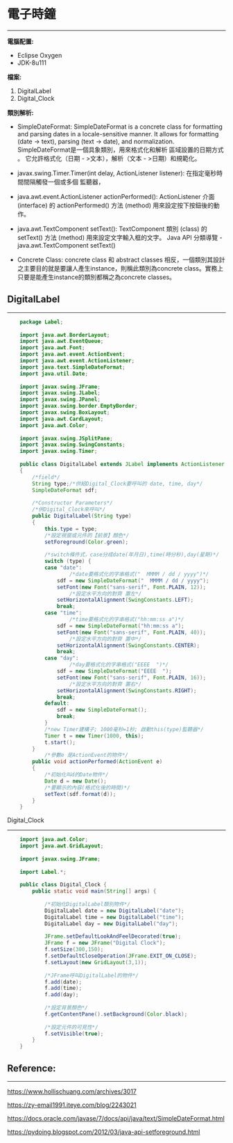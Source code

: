 # 電子時鐘

---

**電腦配置:**

- Eclipse Oxygen
- JDK-8u111

**檔案:**

1. DigitalLabel
2. Digital_Clock

**類別解析:**

- SimpleDateFormat:
  SimpleDateFormat is a concrete class for formatting and parsing dates in a locale-sensitive manner. It allows for formatting (date -> text), parsing (text -> date), and normalization.
  SimpleDateFormat是一個具象類別，用來格式化和解析 區域設置的日期方式 。 它允許格式化（日期 - >文本），解析（文本 - >日期）和規範化。

- javax.swing.Timer.Timer(int delay, ActionListener listener):
  在指定毫秒時間間隔觸發一個或多個 監聽器，

- java.awt.event.ActionListener actionPerformed():
  ActionListener 介面 (interface) 的 actionPerformed() 方法 (method) 用來設定按下按鈕後的動作。

- java.awt.TextComponent setText():
  TextComponent 類別 (class) 的 setText() 方法 (method) 用來設定文字輸入框的文字。
  Java API 分類導覽 - java.awt.TextComponent setText()

- Concrete Class:
  concrete class 和 abstract classes 相反，一個類別其設計之主要目的就是要讓人產生instance，則稱此類別為concrete class。實務上只要是能產生instance的類別都稱之為concrete classes。



## DigitalLabel

---

```java
    package Label;
    
    import java.awt.BorderLayout;
    import java.awt.EventQueue;
    import java.awt.Font;
    import java.awt.event.ActionEvent;
    import java.awt.event.ActionListener;
    import java.text.SimpleDateFormat;
    import java.util.Date;
    
    import javax.swing.JFrame;
    import javax.swing.JLabel;
    import javax.swing.JPanel;
    import javax.swing.border.EmptyBorder;
    import javax.swing.BoxLayout;
    import java.awt.CardLayout;
    import java.awt.Color;
    
    import javax.swing.JSplitPane;
    import javax.swing.SwingConstants;
    import javax.swing.Timer;
    
    public class DigitalLabel extends JLabel implements ActionListener 
    {
    	/*field*/
    	String type;/*供給Digital_Clock要呼叫的 date, time, day*/
    	SimpleDateFormat sdf;
    
        /*Constructor Parameters*/
        /*供Digital_Clock來呼叫*/
    	public DigitalLabel(String type) 
    	{
    		this.type = type;
            /*設定視窗或元件的【前景】顏色*/
    		setForeground(Color.green);
    
            /*switch條件式，case分成date(年月日),time(時分秒),day(星期)*/
    		switch (type) {
    		case "date":
                    /*date要格式化的字串格式("  MMMM / dd / yyyy")*/
    			sdf = new SimpleDateFormat("  MMMM / dd / yyyy");
    			setFont(new Font("sans-serif", Font.PLAIN, 12));
                    /*設定水平方向的對齊 置左*/
    			setHorizontalAlignment(SwingConstants.LEFT);
    			break;
    		case "time":
                    /*time要格式化的字串格式("hh:mm:ss a")*/
    			sdf = new SimpleDateFormat("hh:mm:ss a");
    			setFont(new Font("sans-serif", Font.PLAIN, 40));
               		/*設定水平方向的對齊 置中*/
    			setHorizontalAlignment(SwingConstants.CENTER);
    			break;
    		case "day":
                    /*day要格式化的字串格式("EEEE  ")*/
    			sdf = new SimpleDateFormat("EEEE  ");
    			setFont(new Font("sans-serif", Font.PLAIN, 16));
                    /*設定水平方向的對齊 置右*/
    			setHorizontalAlignment(SwingConstants.RIGHT);
    			break;
    		default:
    			sdf = new SimpleDateFormat();
    			break;
    		}
            /*new Timer建構子; 1000毫秒=1秒; 啟動this(type)監聽器*/
    		Timer t = new Timer(1000, this);
    		t.start();
    	}
    		/*參數e 是ActionEvent的物件*/
    	public void actionPerformed(ActionEvent e) 
        {
        	/*初始化叫d的Date物件*/
    		Date d = new Date();
    		/*要顯示的內容(格式化後的時間)*/
    		setText(sdf.format(d));
    	}
    }

```



Digital_Clock

---
```java
    import java.awt.Color;
    import java.awt.GridLayout;
    
    import javax.swing.JFrame;
    
    import Label.*;
    
    public class Digital_Clock {
    	public static void main(String[] args) {
            
            /*初始化DigitalLabel類別物件*/
    		DigitalLabel date = new DigitalLabel("date");
    		DigitalLabel time = new DigitalLabel("time");
    		DigitalLabel day = new DigitalLabel("day");
    		
    		JFrame.setDefaultLookAndFeelDecorated(true);
    		JFrame f = new JFrame("Digital Clock");
    		f.setSize(300,150);
    		f.setDefaultCloseOperation(JFrame.EXIT_ON_CLOSE);
    		f.setLayout(new GridLayout(3,1));
    		
            /*JFrame呼叫DigitalLabel的物件*/
    		f.add(date);
    		f.add(time);
    		f.add(day);
    		
            /*設定背景顏色*/
    		f.getContentPane().setBackground(Color.black);
    		
            /*設定元件的可見性*/
    		f.setVisible(true);
    	}
    }

```



## Reference:

---

https://www.hollischuang.com/archives/3017

https://zy-email1991.iteye.com/blog/2243021

https://docs.oracle.com/javase/7/docs/api/java/text/SimpleDateFormat.html

https://pydoing.blogspot.com/2012/03/java-api-setforeground.html
